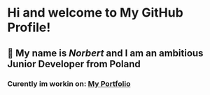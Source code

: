 # Hi and welcome to My GitHub Profile!

## 👋 My name is ***Norbert*** and I am an ambitious Junior Developer from Poland

### Curently im workin on: **[My Portfolio](https://github.com/nBrzoza/nBrzoza.tk/)**

